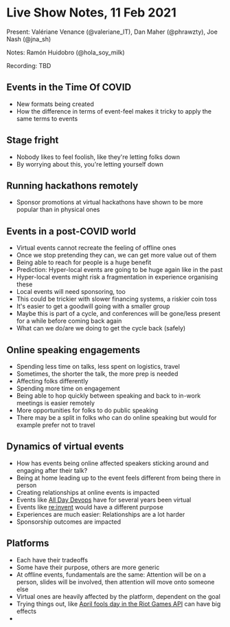 # Live Show Notes, 11 Feb 2021

Present: Valériane Venance (@valeriane_IT), Dan Maher (@phrawzty), Joe Nash (@jna_sh)

Notes: Ramón Huidobro (@hola_soy_milk)

Recording: TBD

## Events in the Time Of COVID
- New formats being created
- How the difference in terms of event-feel makes it tricky to apply the same terms to events

## Stage fright
- Nobody likes to feel foolish, like they're letting folks down
- By worrying about this, you're letting yourself down

## Running hackathons remotely
- Sponsor promotions at virtual hackathons have shown to be more popular than in physical ones

## Events in a post-COVID world
- Virtual events cannot recreate the feeling of offline ones
- Once we stop pretending they can, we can get more value out of them
- Being able to reach for people is a huge benefit
- Prediction: Hyper-local events are going to be huge again like in the past
- Hyper-local events might risk a fragmentation in experience organising these
- Local events will need sponsoring, too
- This could be trickier with slower financing systems, a riskier coin toss
- It's easier to get a goodwill going with a smaller group
- Maybe this is part of a cycle, and conferences will be gone/less present for a while before coming back again
- What can we do/are we doing to get the cycle back (safely)

## Online speaking engagements
- Spending less time on talks, less spent on logistics, travel
- Sometimes, the shorter the talk, the more prep is needed
- Affecting folks differently
- Spending more time on engagement
- Being able to hop quickly between speaking and back to in-work meetings is easier remotely
- More opportunities for folks to do public speaking
- There may be a split in folks who can do online speaking but would for example prefer not to travel

## Dynamics of virtual events
- How has events being online affected speakers sticking around and engaging after their talk?
- Being at home leading up to the event feels different from being there in person
- Creating relationships at online events is impacted
- Events like [All Day Devops](https://www.alldaydevops.com/) have for several years been virtual
- Events like [re:invent](https://reinvent.awsevents.com/) would have a different purpose
- Experiences are much easier: Relationships are a lot harder
- Sponsorship outcomes are impacted

## Platforms
- Each have their tradeoffs
- Some have their purpose, others are more generic
- At offline events, fundamentals are the same: Attention will be on a person, slides will be involved, then attention will move onto someone else
- Virtual ones are heavily affected by the platform, dependent on the goal 
- Trying things out, like [April fools day in the Riot Games API](https://www.riotgames.com/en/DevRel/af-recap#author) can have big effects
- 

